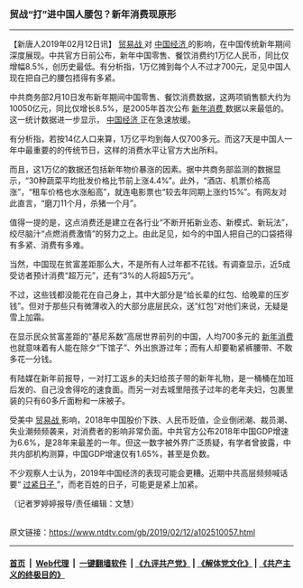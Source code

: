 ### 贸战“打”进中国人腰包？新年消费现原形
------------------------

<div class="post_content">
 <p>
  【新唐人2019年02月12日讯】
  <a href="https://www.ntdtv.com/gb/贸易战.htm">
   贸易战
  </a>
  对
  <a href="https://www.ntdtv.com/gb/中国经济.htm">
   中国经济
  </a>
  的影响，在中国传统新年期间深度展现。中共官方日前公布，新年中国零售、餐饮消费约1万亿人民币，同比仅增幅8.5%，创历史最低。有分析指，1万亿摊到每个人不过才700元，足见中国人现在把自己的腰包捂得有多紧。
 </p>
 <p>
  中共商务部2月10日发布新年期间中国零售、餐饮消费数据，这两项销售额大约为10050亿元，同比仅增长8.5%，是2005年首次公布
  <a href="https://www.ntdtv.com/gb/新年消费.htm">
   新年消费
  </a>
  数据以来最低的。这一统计数据进一步显示，
  <a href="https://www.ntdtv.com/gb/中国经济.htm">
   中国经济
  </a>
  正在急速放缓。
 </p>
 <p>
  有分析指，若按14亿人口来算，1万亿平均到每人仅700多元。而这7天是中国人一年中最重要的的传统节日，这样的消费水平让官方大出所料。
 </p>
 <p>
  而且，这1万亿的数据还包括新年物价暴涨的因素。据中共商务部监测的数据显示，“30种蔬菜平均批发价格比节前上涨4.4%”。此外，“酒店、机票价格高涨”，“租车价格也水涨船高”，就连电影票也“较去年同期上涨约15%”。有网友对此直言，“磨刀11个月，杀猪一个月”。
 </p>
 <p>
  值得一提的是，这点消费还是建立在各行业“不断开拓新业态、新模式、新玩法”，绞尽脑汁“点燃消费激情”的努力之上。由此足见，如今的中国人把自己的口袋捂得有多紧、消费有多难。
 </p>
 <p>
  当然，中国现在贫富差距那么大，不是所有人过年都不花钱。有调查显示，近5成受访者预计消费“超万元”，还有“3%的人将超5万元”。
 </p>
 <p>
  不过，这些钱都没能花在自己身上，其中大部分是“给长辈的红包、给晚辈的压岁钱”。但对于那些只有微薄收入的大部分底层民众，送“红包”对他们来说，无疑是雪上加霜。
 </p>
 <p>
  在显示民众贫富差距的“基尼系数”高居世界前列的中国，人均700多元的
  <a href="https://www.ntdtv.com/gb/新年消费.htm">
   新年消费
  </a>
  也就意味着有人能在除夕“下馆子”、外出旅游过年；而有人却要勒紧裤腰带、不敢多花一分钱。
 </p>
 <p>
  有陆媒在新年前报导，一对打工返乡的夫妇给孩子带的新年礼物，是一桶桶在加班后发的、自己没舍得吃的速食面。而另一对去城里陪孩子过年的老年夫妇，包裹里装的只有60多斤面粉和一床被子。
 </p>
 <p>
  受美中
  <a href="https://www.ntdtv.com/gb/贸易战.htm">
   贸易战
  </a>
  影响，2018年中国股价下跌、人民币贬值，企业倒闭潮、裁员潮、失业潮频频袭来，对消费者的影响非常负面。中共官方公布2018年中国GDP增速为6.6%，是28年来最差的一年。但这一数字被外界广泛质疑，有学者曾披露，中共内部机构测算，中国GDP增速仅有1.65%，甚至是负数。
 </p>
 <p>
  不少观察人士认为，2019年中国经济的表现可能会更糟。近期中共高层频频喊话要“
  <a href="https://www.ntdtv.com/gb/过紧日子.htm">
   过紧日子
  </a>
  ”，而老百姓的日子，可能更是紧上加紧。
 </p>
 <p>
  （记者罗婷婷报导/责任编辑：文慧）
 </p>
 <div class="single_ad">
 </div>
</div>

<br/>原文链接：https://www.ntdtv.com/gb/2019/02/12/a102510057.html


------------------------
#### [首页](https://github.com/gfw-breaker/banned-news/blob/master/README.md) &nbsp;|&nbsp; [Web代理](https://github.com/labour-camp/helloworld) &nbsp;|&nbsp; [一键翻墙软件](https://github.com/gfw-breaker/nogfw/blob/master/README.md) &nbsp;| [《九评共产党》](https://github.com/gfw-breaker/9ping.md/blob/master/README.md#九评之一评共产党是什么) | [《解体党文化》](https://github.com/gfw-breaker/jtdwh.md/blob/master/README.md) | [《共产主义的终极目的》](https://github.com/gfw-breaker/gczydzjmd.md/blob/master/README.md)

